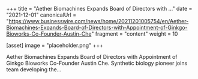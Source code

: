 +++
title = "Aether Biomachines Expands Board of Directors with ..."
date = "2021-12-01"
canonicalUrl = "https://www.businesswire.com/news/home/20211201005754/en/Aether-Biomachines-Expands-Board-of-Directors-with-Appointment-of-Ginkgo-Bioworks-Co-Founder-Austin-Che"
fragment = "content"
weight = 10

[asset]
    image = "placeholder.png"
+++

Aether Biomachines Expands Board of Directors with Appointment of Ginkgo 
Bioworks Co-Founder Austin Che. Synthetic biology pioneer joins team 
developing the...
